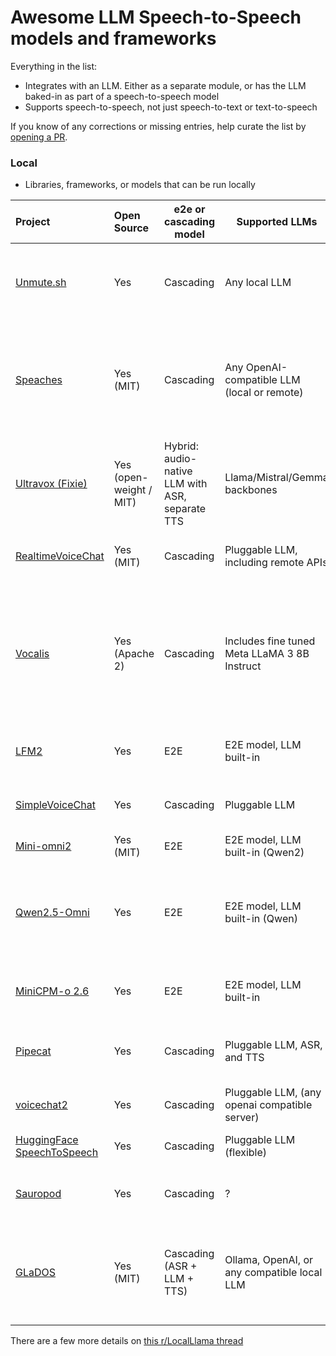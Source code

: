 
# Awesome LLM Speech-to-Speech models and frameworks

Everything in the list:

* Integrates with an LLM.  Either as a separate module, or has the LLM baked-in as part of a speech-to-speech model 
* Supports speech-to-speech, not just speech-to-text or text-to-speech

If you know of any corrections or missing entries, help curate the list by [opening a PR](https://github.com/tleyden/awesome-llm-speech-to-speech/pulls).

### Local 

* Libraries, frameworks, or models that can be run locally

| Project                                                                                                              | Open Source             | e2e or cascading model                                                          | Supported LLMs                                | Supports tool calling                 | Supported Platforms | Requires GPU + CUDA         | Supports barge-in | Demo                                                         | Supports voice cloning                | Supported languages        | Cost                                          | Includes API Server                                                                          | Additional Cmments                    |
| :----------------------------------------------------------------------------------------------------------------------- | :---------------------- | ------------------------------------------------------------------------------- | --------------------------------------------- | ------------------------------------- | --------------------------------- | --------------------------- | ----------------- | ------------------------------------------------------------ | ------------------------------------- | -------------------------- | --------------------------------------------- | -------------------------------------------------------------------------------------------- | ------------------------------------- |
| [Unmute.sh](https://github.com/kyutai-labs/unmute)                                                                       | Yes                     | Cascading                                                                       | Any local LLM                                 | Not yet, but looking for contributors | Linux only                        | Yes                         | Yes               | [Interactive Demo](https://unmute.sh/)                       | Yes                                   | EN, FR                     | Free                                          | Yes, mostly compatible with OpenAI Realtime Speech                                           | From Kyutai, makers of Moshi          |
| [Speaches](https://github.com/speaches-ai/speaches)                                                                     | Yes (MIT)               | Cascading                                                                       | Any OpenAI-compatible LLM (local or remote)   | Yes (via OpenAI-compatible API)       | Windows/Linux/Mac/Docker          | Optional (GPU recommended)       | Yes               | [Recorded Demo](https://github.com/speaches-ai/speaches)    | Yes (via Kokoro and Piper)           | EN, FR, ES, ZH, JA, KO       | Free / Self-hosted                              | Yes (OpenAI-compatible API endpoints for /v1/audio and /v1/chat)                            | “Ollama for Speech.”  Supports realtime transcription, translation, and TTS via Docker.       |
| [Ultravox (Fixie)](https://github.com/fixie-ai/ultravox)                                                                 | Yes (open-weight / MIT) | Hybrid: audio-native LLM with ASR, separate TTS | Llama/Mistral/Gemma backbones                 | Yes, via underlying LLM<br>           | Windows/Linux                     | Yes                         | Yes               | [Interactive Demo](https://demo.ultravox.ai/)                | N/A (it’s text-out; use your TTS)<br> | EN                         | Free to use model, hosted commercial offering | Only in hosted commercial offering                                                           |                                       |
| [RealtimeVoiceChat](https://github.com/KoljaB/RealtimeVoiceChat)                                                         | Yes (MIT)               | Cascading                                                                       | Pluggable LLM, including remote APIs          | Probably via underlying LLM           | Linux recommended, Windows maybe  | Yes                         | Yes               | [Recorded Demo](https://github.com/KoljaB/RealtimeVoiceChat) | Yes, via pluggable TTS engines        | EN, what else?             | Free                                          | Web Audio API (websocket based)                                                              | Author put it on hold for now         |
| [Vocalis](https://github.com/Lex-au/Vocalis)                                                                             | Yes (Apache 2)          | Cascading                                                                       | Includes fine tuned Meta LLaMA 3 8B Instruct  | Probably via underlying LLM           | Windows/Linux/Mac                | No                          | Yes               | [Recorded Demo](https://www.youtube.com/watch?v=2slWwsHTNIA) | Yes, via pluggable TTS engines        | ?                          | Free                                          | It's a bit unclear, filed [issue with question](https://github.com/Lex-au/Vocalis/issues/12) | Runs on Apple Silicon without a GPU!  Supports whisper.cpp, llama.cpp, and TTS engine supports Apple MPS  |
| [LFM2](https://www.liquid.ai/blog/liquid-foundation-models-v2-our-second-series-of-generative-ai-models) | Yes                     | E2E                                                                             | E2E model, LLM built-in                       | Yes                                   | Windows/Linux                     | Yes                         | ?                 | [Recorded Demo](https://www.youtube.com/watch?v=1eGMxkffBC8) + [Live Demo](https://playground.liquid.ai/talk) | ?                                     | EN, JA, AR, KO, ES, FR, DE | Free                                          | No                                                                                           | From Liquid AI.  Starts at 1.5B model |
| [SimpleVoiceChat](https://github.com/thiswillbeyourgithub/simple_voice_chat)                                             | Yes                     | Cascading                                                                       | Pluggable LLM                                 | Probably via underlying LLM           | Windows/Linux/Mac                 | ?                           | ?                 | No Demo                                                      | Yes, via pluggable TTS engines        | EN, what else?             | Free with classic backend                     | No                                                                                           | Vibe coded, sits on top of fastrtc    |
| [Mini-omni2](https://github.com/gpt-omni/mini-omni2)                                                                     | Yes (MIT)               | E2E                                                                             | E2E model, LLM built-in (Qwen2)               | ?                                     | ?                                 | ?                           | ?                 | [Recorded Demo](https://github.com/gpt-omni/mini-omni2)      | ?                                     | ?                          | Free                                          | No                                                                                           |                                       |
| [Qwen2.5-Omni](https://github.com/QwenLM/Qwen2.5-Omni)                                                                   | Yes                     | E2E                                                                             | E2E model, LLM built-in (Qwen)                | Unknown - not mentioned               | Windows/Linux                     | Yes                         | Yes               | [Interactive Demo](https://chat.qwen.ai/)                    | ?                                     | EN, CN, what else?         | Free                                          | Unclear.  Maybe supports OpenAI realtime speech api, plugs into vllm                         |                                       |
| [MiniCPM-o 2.6](https://huggingface.co/openbmb/MiniCPM-o-2_6)                                                            | Yes                     | E2E                                                                             | E2E model, LLM built-in                       | Unknown - not mentioned               | Windows/Linux                     | Yes                         | ?                 | Demo Offline                                                 | ?                                     | EN, CN, what else?         | Free                                          | Just a model.  Relies on other tools.                                                        |                                       |
| [Pipecat](https://github.com/pipecat-ai/pipecat)                                                                         | Yes                     | Cascading                                                                       | Pluggable LLM, ASR, and TTS                   | Yes                                   | Windows/Linux/Mac/iOS/Android     | No                          | Yes               | ?                                                            | Yes via TTS engines                   | ?                          | Free unless pairing with daily.co platform    | No, but mentions it can be used with FastAPI                                                 | Unclear on how to fully self-host it  |
| [voicechat2](https://github.com/lhl/voicechat2)                                                                          | Yes                     | Cascading                                                                       | Pluggable LLM, (any openai compatible server) | Probably, via LLM                     | Linux                             | Yes                         | No                | [Recorded Demo](https://github.com/lhl/voicechat2)           | Yes via TTS engine                    | EN, what else?             | Free                                          | Via bespoke websocket                                                                        |                                       |
| [HuggingFace SpeechToSpeech](https://github.com/huggingface/speech-to-speech)                                            | Yes                     | Cascading                                                                       | Pluggable LLM (flexible)                      | Probably, via LLM                     | Mac/Windows/Linux                 | CUDA with fallback for Macs | ?                 | None                                                         | Yes via TTS engine                    | EN, FR, ES, ZH, JA, KO     | Free                                          | No                                                                                           |                                       |
| [Sauropod](https://github.com/sauropod-io/sauropod)                                                                      | Yes                     | Cascading                                                                       | ?                                             | ?                                     | ?                                 | ?                           | ?                 | ?                                                            | ?                                     | ?                          | Free                                          | OpenAI realtime speech compatible                                                            | Author put it on hold for now         |
| [GLaDOS](https://github.com/dnhkng/GLaDOS)                                                                             | Yes (MIT)               | Cascading (ASR + LLM + TTS)                                                     | Ollama, OpenAI, or any compatible local LLM   | Yes                                   | Windows/Linux/Mac/SBC (RK3588)   | Optional (CUDA/ROCm/DirectML)    | Yes               | [Demo Video](https://github.com/dnhkng/GLaDOS)             | Yes (via Kokoro voices)              | EN (multiple accents)        | Free / Self-hosted                              | Yes (OpenAI-compatible TTS API server via Docker)                                            | Real-life Portal-style AI.  Optimized for <600 ms latency, runs even on 8 GB SBCs.           |

There are a few more details on [this r/LocalLlama thread](https://www.reddit.com/r/LocalLLaMA/comments/1nxqabe/awesome_local_llm_speechtospeech_models_frameworks/) 
